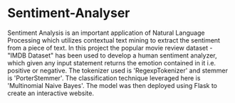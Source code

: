 # Sentiment-Analyser
Sentiment Analysis is an important application of Natural Language Processing which utilizes contextual text mining to extract the sentiment from a piece of text. In this project the popular movie review dataset - "IMDB Dataset" has been used to develop a human sentiment analyzer, which given any input statement returns the emotion contained in it i.e. positive or negative. The tokenizer used is 'RegexpTokenizer' and stemmer is 'PorterStemmer'. The classification technique leveraged here is 'Multinomial Naive Bayes'. The model was then deployed using Flask to create an interactive website. 

